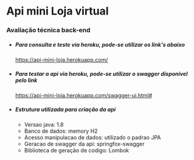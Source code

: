 # Api mini Loja virtual
### Avaliação técnica back-end 

- ##### Para consulta e teste via heroku, pode-se utilizar os link's abaixo
    https://api-mini-loja.herokuapp.com/

- ##### Para testar a api via heroku, pode-se utilizar o swagger disponivel pelo link 
    https://api-mini-loja.herokuapp.com/swagger-ui.html#

- ##### Estrutura utilizada para criação da api
    * Versao java: 1.8 
    * Banco de dados: memory H2 
    * Acesso manipulacao de dados: utilizado o padrao JPA
    * Geracao de swagger da api: springfox-swagger
    * Biblioteca de geração de codigo: Lombok
